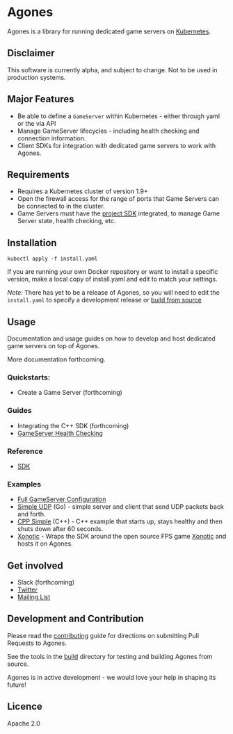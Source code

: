# Agones

Agones is a library for running dedicated game servers on [Kubernetes](https://kubernetes.io).

## Disclaimer
This software is currently alpha, and subject to change. Not to be used in production systems.

## Major Features
- Be able to define a `GameServer` within Kubernetes - either through yaml or the via API
- Manage GameServer lifecycles - including health checking and connection information.
- Client SDKs for integration with dedicated game servers to work with Agones.

## Requirements
- Requires a Kubernetes cluster of version 1.9+
- Open the firewall access for the range of ports that Game Servers can be connected to in the cluster.
- Game Servers must have the [project SDK](sdks) integrated, to manage Game Server state, health checking, etc.

## Installation
`kubectl apply -f install.yaml`

If you are running your own Docker repository or want to install a specific version, make a local copy of install.yaml
and edit to match your settings.

_Note:_ There has yet to be a release of Agones, so you will need to edit the `install.yaml` to specify a 
development release or [build from source](build/README.md) 

## Usage

Documentation and usage guides on how to develop and host dedicated game servers on top of Agones.

More documentation forthcoming.

### Quickstarts: 
 - Create a Game Server (forthcoming) 

### Guides
 - Integrating the C++ SDK (forthcoming)
 - [GameServer Health Checking](./docs/health_checking.md)

### Reference
- [SDK](sdks)

### Examples
- [Full GameServer Configuration](./examples/gameserver.yaml)
- [Simple UDP](./examples/simple-udp) (Go) - simple server and client that send UDP packets back and forth.
- [CPP Simple](./examples/cpp-simple) (C++) - C++ example that starts up, stays healthy and then shuts down after 60 seconds.
- [Xonotic](./examples/xonotic) - Wraps the SDK around the open source FPS game [Xonotic](http://www.xonotic.org) and hosts it on Agones. 
 
## Get involved

- Slack (forthcoming)
- [Twitter](https://twitter.com/agonesdev)
- [Mailing List](https://groups.google.com/forum/#!forum/agones-discuss) 

## Development and Contribution

Please read the [contributing](CONTRIBUTING.md) guide for directions on submitting Pull Requests to Agones.

See the tools in the [build](build/README.md) directory for testing and building Agones from source.

Agones is in active development - we would love your help in shaping its future!

## Licence

Apache 2.0